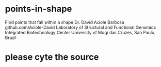 # points-in-shape
Find points that fall within a shape
Dr. David Aciole Barbosa
github.com/Aciole-David
Laboratory of Structural and Functional Genomics
Integrated Biotechnology Center
University of Mogi das Cruzes, Sao Paulo, Brazil
# please cyte the source
